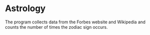 # Astrology
The program collects data from the Forbes website and Wikipedia and counts the number of times the zodiac sign occurs.
